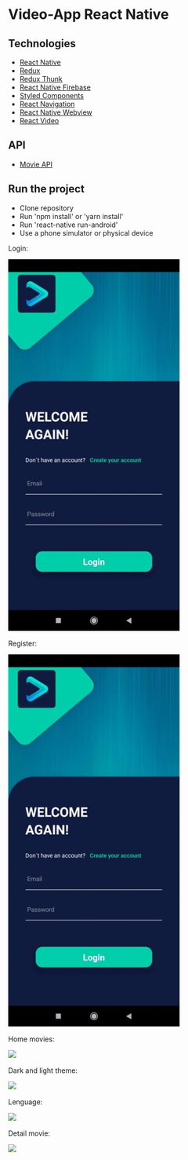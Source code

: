 # Video-App React Native

## Technologies

- [React Native](https://facebook.github.io/react-native/)
- [Redux](https://redux.js.org/)
- [Redux Thunk](https://github.com/reduxjs/redux-thunk)
- [React Native Firebase](https://rnfirebase.io/)
- [Styled Components](https://styled-components.com/)
- [React Navigation](https://reactnavigation.org/)
- [React Native Webview](https://github.com/react-native-community/react-native-webview)
- [React Video](https://github.com/react-native-community/react-native-video)


## API
- [Movie API](https://developers.themoviedb.org/3/getting-started/introduction)


## Run the project

- Clone repository
- Run 'npm install' or 'yarn install'
- Run 'react-native run-android'
- Use a phone simulator or physical device

Login:

<img src="resources/Gifs/Login.gif" width="350">

Register:

<img src="resources/Gifs/Register.gif" width="350">

Home movies:

<img src="resources/Gifs/Home.gif" width="350">

Dark and light theme:

<img src="resources/Gifs/Dark.gif" width="350">

Lenguage:

<img src="resources/Gifs/Lenguage.gif" width="350">

Detail movie:

<img src="resources/Gifs/Detail.gif" width="350">

